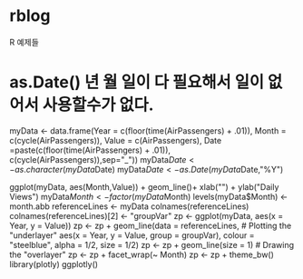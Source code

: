 # rblog
R 예제들

# as.Date() 년 월 일이 다 필요해서 일이 없어서 사용할수가 없다.  
myData <- data.frame(Year = c(floor(time(AirPassengers) + .01)),
                     Month = c(cycle(AirPassengers)),
                     Value = c(AirPassengers),
                     Date =paste(c(floor(time(AirPassengers) + .01)), c(cycle(AirPassengers)),sep="_"))
myData$Date<- as.character(myData$Date)
myData$Date <- as.Date(myData$Date,"%Y")

ggplot(myData, aes(Month,Value)) + geom_line()+ xlab("") + ylab("Daily Views")
myData$Month <- factor(myData$Month)
levels(myData$Month) <- month.abb
referenceLines <- myData
colnames(referenceLines)
colnames(referenceLines)[2] <- "groupVar"
zp <- ggplot(myData,
              aes(x = Year, y = Value))
zp <- zp + geom_line(data = referenceLines,  # Plotting the "underlayer"
                       aes(x = Year, y = Value, group = groupVar),
                       colour = "steelblue", alpha = 1/2, size = 1/2)
zp <- zp + geom_line(size = 1)  # Drawing the "overlayer"
zp <- zp + facet_wrap(~ Month)
zp <- zp + theme_bw()
library(plotly)
ggplotly()
